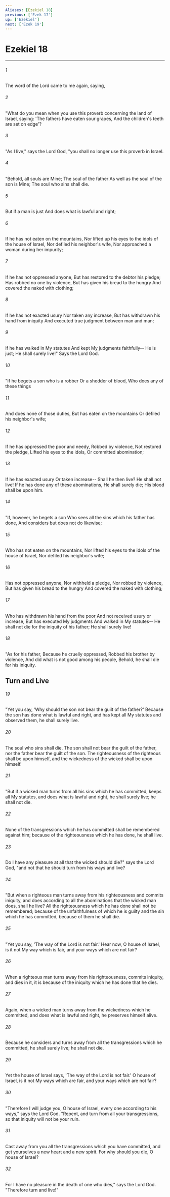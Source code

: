 ```yaml
---
Aliases: [Ezekiel 18]
previous: ['Ezek 17']
up: ['Ezekiel']
next: ['Ezek 19']
---
```

# Ezekiel 18

***


###### 1 
The word of the Lord came to me again, saying, 

###### 2 
"What do you mean when you use this proverb concerning the land of Israel, saying: 'The fathers have eaten sour grapes, And the children's teeth are set on edge'? 

###### 3 
"As I live," says the Lord God, "you shall no longer use this proverb in Israel. 

###### 4 
"Behold, all souls are Mine; The soul of the father As well as the soul of the son is Mine; The soul who sins shall die. 

###### 5 
But if a man is just And does what is lawful and right; 

###### 6 
If he has not eaten on the mountains, Nor lifted up his eyes to the idols of the house of Israel, Nor defiled his neighbor's wife, Nor approached a woman during her impurity; 

###### 7 
If he has not oppressed anyone, But has restored to the debtor his pledge; Has robbed no one by violence, But has given his bread to the hungry And covered the naked with clothing; 

###### 8 
If he has not exacted usury Nor taken any increase, But has withdrawn his hand from iniquity And executed true judgment between man and man; 

###### 9 
If he has walked in My statutes And kept My judgments faithfully-- He is just; He shall surely live!" Says the Lord God. 

###### 10 
"If he begets a son who is a robber Or a shedder of blood, Who does any of these things 

###### 11 
And does none of those duties, But has eaten on the mountains Or defiled his neighbor's wife; 

###### 12 
If he has oppressed the poor and needy, Robbed by violence, Not restored the pledge, Lifted his eyes to the idols, Or committed abomination; 

###### 13 
If he has exacted usury Or taken increase-- Shall he then live? He shall not live! If he has done any of these abominations, He shall surely die; His blood shall be upon him. 

###### 14 
"If, however, he begets a son Who sees all the sins which his father has done, And considers but does not do likewise; 

###### 15 
Who has not eaten on the mountains, Nor lifted his eyes to the idols of the house of Israel, Nor defiled his neighbor's wife; 

###### 16 
Has not oppressed anyone, Nor withheld a pledge, Nor robbed by violence, But has given his bread to the hungry And covered the naked with clothing; 

###### 17 
Who has withdrawn his hand from the poor And not received usury or increase, But has executed My judgments And walked in My statutes-- He shall not die for the iniquity of his father; He shall surely live! 

###### 18 
"As for his father, Because he cruelly oppressed, Robbed his brother by violence, And did what is not good among his people, Behold, he shall die for his iniquity.

## Turn and Live 

###### 19 
"Yet you say, 'Why should the son not bear the guilt of the father?' Because the son has done what is lawful and right, and has kept all My statutes and observed them, he shall surely live. 

###### 20 
The soul who sins shall die. The son shall not bear the guilt of the father, nor the father bear the guilt of the son. The righteousness of the righteous shall be upon himself, and the wickedness of the wicked shall be upon himself. 

###### 21 
"But if a wicked man turns from all his sins which he has committed, keeps all My statutes, and does what is lawful and right, he shall surely live; he shall not die. 

###### 22 
None of the transgressions which he has committed shall be remembered against him; because of the righteousness which he has done, he shall live. 

###### 23 
Do I have any pleasure at all that the wicked should die?" says the Lord God, "and not that he should turn from his ways and live? 

###### 24 
"But when a righteous man turns away from his righteousness and commits iniquity, and does according to all the abominations that the wicked man does, shall he live? All the righteousness which he has done shall not be remembered; because of the unfaithfulness of which he is guilty and the sin which he has committed, because of them he shall die. 

###### 25 
"Yet you say, 'The way of the Lord is not fair.' Hear now, O house of Israel, is it not My way which is fair, and your ways which are not fair? 

###### 26 
When a righteous man turns away from his righteousness, commits iniquity, and dies in it, it is because of the iniquity which he has done that he dies. 

###### 27 
Again, when a wicked man turns away from the wickedness which he committed, and does what is lawful and right, he preserves himself alive. 

###### 28 
Because he considers and turns away from all the transgressions which he committed, he shall surely live; he shall not die. 

###### 29 
Yet the house of Israel says, 'The way of the Lord is not fair.' O house of Israel, is it not My ways which are fair, and your ways which are not fair? 

###### 30 
"Therefore I will judge you, O house of Israel, every one according to his ways," says the Lord God. "Repent, and turn from all your transgressions, so that iniquity will not be your ruin. 

###### 31 
Cast away from you all the transgressions which you have committed, and get yourselves a new heart and a new spirit. For why should you die, O house of Israel? 

###### 32 
For I have no pleasure in the death of one who dies," says the Lord God. "Therefore turn and live!"
